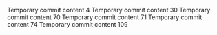 Temporary commit content 4
Temporary commit content 30
Temporary commit content 70
Temporary commit content 71
Temporary commit content 74
Temporary commit content 109
